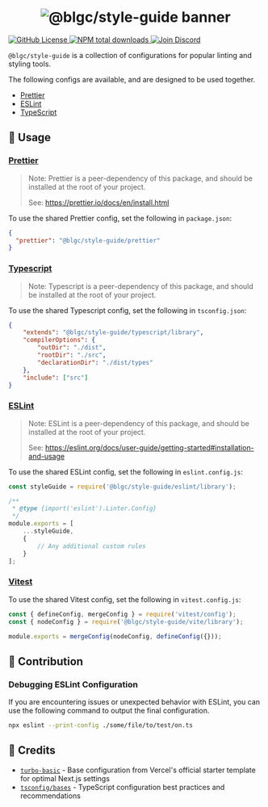 <h1 align="center">
    <img src="https://raw.githubusercontent.com/builder-group/monorepo/develop/packages/style-guide/.github/banner.svg" alt="@blgc/style-guide banner">
</h1>

<p align="left">
    <a href="https://github.com/builder-group/monorepo/blob/develop/LICENSE">
        <img src="https://img.shields.io/github/license/builder-group/monorepo.svg?label=license&style=flat&colorA=293140&colorB=FDE200" alt="GitHub License"/>
    </a>
    <a href="https://www.npmjs.com/package/@blgc/style-guide">
        <img src="https://img.shields.io/npm/dt/@blgc/style-guide.svg?label=downloads&style=flat&colorA=293140&colorB=FDE200" alt="NPM total downloads"/>
    </a>
    <a href="https://discord.gg/w4xE3bSjhQ">
        <img src="https://img.shields.io/discord/795291052897992724.svg?label=&logo=discord&logoColor=000000&color=293140&labelColor=FDE200" alt="Join Discord"/>
    </a>
</p>

`@blgc/style-guide` is a collection of configurations for
popular linting and styling tools.

The following configs are available, and are designed to be used together.

- [Prettier](#prettier)
- [ESLint](#eslint)
- [TypeScript](#typescript)

## 📖 Usage

### [Prettier](https://prettier.io/)

> Note: Prettier is a peer-dependency of this package, and should be installed
> at the root of your project.
>
> See: https://prettier.io/docs/en/install.html

To use the shared Prettier config, set the following in `package.json`:

```json
{
  "prettier": "@blgc/style-guide/prettier"
}
```

### [Typescript](https://www.typescriptlang.org/)

> Note: Typescript is a peer-dependency of this package, and should be installed
> at the root of your project.

To use the shared Typescript config, set the following in `tsconfig.json`:

```json
{
	"extends": "@blgc/style-guide/typescript/library",
	"compilerOptions": {
		"outDir": "./dist",
		"rootDir": "./src",
		"declarationDir": "./dist/types"
	},
	"include": ["src"]
}
```

### [ESLint](https://eslint.org/)

> Note: ESLint is a peer-dependency of this package, and should be installed
> at the root of your project.
>
> See: https://eslint.org/docs/user-guide/getting-started#installation-and-usage


To use the shared ESLint config, set the following in `eslint.config.js`:
    
```js
const styleGuide = require('@blgc/style-guide/eslint/library');

/**
 * @type {import('eslint').Linter.Config}
 */
module.exports = [
    ...styleGuide,
	{
		// Any additional custom rules
	}
];
```

### [Vitest](https://vitest.dev/)

To use the shared Vitest config, set the following in `vitest.config.js`:

```js
const { defineConfig, mergeConfig } = require('vitest/config');
const { nodeConfig } = require('@blgc/style-guide/vite/library');

module.exports = mergeConfig(nodeConfig, defineConfig({}));
```

## 🙏 Contribution

### Debugging ESLint Configuration

If you are encountering issues or unexpected behavior with ESLint, you can use the following command to output the final configuration.

```bash
npx eslint --print-config ./some/file/to/test/on.ts
```

## 🌟 Credits

- [`turbo-basic`](https://github.com/vercel/turbo/tree/main/examples/basic) - Base configuration from Vercel's official starter template for optimal Next.js settings
- [`tsconfig/bases`](https://github.com/tsconfig/bases) - TypeScript configuration best practices and recommendations
